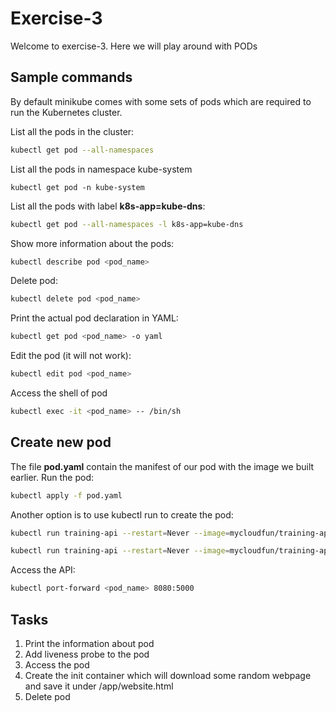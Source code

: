 # Exercise-3

Welcome to exercise-3. Here we will play around with PODs

## Sample commands

By default minikube comes with some sets of pods which are required to run the Kubernetes cluster.

List all the pods in the cluster:

```bash
kubectl get pod --all-namespaces
```

List all the pods in namespace kube-system

```
kubectl get pod -n kube-system
```

List all the pods with label **k8s-app=kube-dns**:

```bash
kubectl get pod --all-namespaces -l k8s-app=kube-dns
```

Show more information about the pods:

```bash
kubectl describe pod <pod_name>
```

Delete pod:
```bash
kubectl delete pod <pod_name>
```

Print the actual pod declaration in YAML:

```bash
kubectl get pod <pod_name> -o yaml
```

Edit the pod (it will not work):

```bash
kubectl edit pod <pod_name>
```

Access the shell of pod

```bash
kubectl exec -it <pod_name> -- /bin/sh
```

## Create new pod

The file **pod.yaml** contain the manifest of our pod with the image we built earlier. Run the pod:

```bash
kubectl apply -f pod.yaml
```

Another option is to use kubectl run to create the pod:

```bash
kubectl run training-api --restart=Never --image=mycloudfun/training-api:1.0 -l app=api

kubectl run training-api --restart=Never --image=mycloudfun/training-api:1.0 -l app=api --dry-run -o yaml
```

Access the API:

```bash
kubectl port-forward <pod_name> 8080:5000
```

## Tasks

1. Print the information about pod
2. Add liveness probe to the pod
3. Access the pod
4. Create the init container which will download some random webpage and save it under /app/website.html
5. Delete pod

